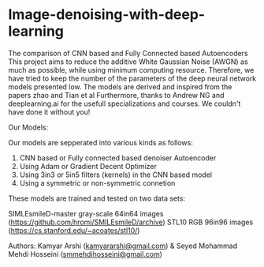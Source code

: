 # Image-denoising-with-deep-learning
The comparison of CNN based and Fully Connected based Autoencoders
This project aims to reduce the additive White Gaussian Noise (AWGN) as much as possible, while using minimum computing resource. Therefore, we have tried to keep the number of the parameters of the deep neural network models presented low. The models are derived and inspired from the papers zhao and Tian et al Furthermore, thanks to Andrew NG and deeplearning.ai for the usefull specializations and courses. We couldn't have done it without you!

Our Models:

Our models are sepperated into various kinds as follows:

1. CNN based or Fully connected based denoiser Autoencoder
2. Using Adam or Gradient Decent Optimizer
3. Using 3in3 or 5in5 filters (kernels) in the CNN based model
4. Using a symmetric or non-symmetric connetion



These models are trained and tested on two data sets:

SIMLEsmileD-master gray-scale 64in64 images (https://github.com/hromi/SMILEsmileD/archive)
STL10 RGB 96in96 images (https://cs.stanford.edu/~acoates/stl10/)


Authors: Kamyar Arshi (kamyararshi@gmail.com) & Seyed Mohammad Mehdi Hosseini (smmehdihosseini@gmail.com)
